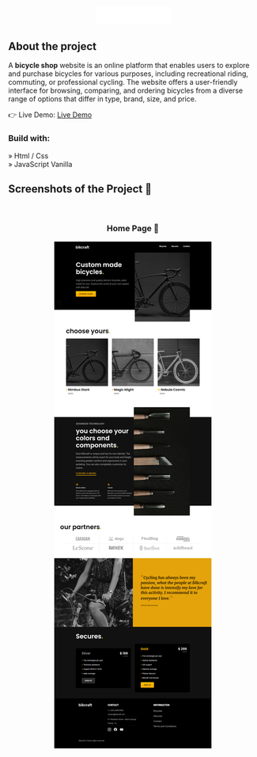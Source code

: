 <div align='center'><img style="width:30%" src='img/bikcraft.svg'/></div>

<h2>About the project</h2>

  <p>A <b>bicycle shop</b> website is an online platform that enables users to explore and purchase bicycles for various purposes, including recreational riding, commuting, or professional cycling. The website offers a user-friendly interface for browsing, comparing, and ordering bicycles from a diverse range of options that differ in type, brand, size, and price.</p>

👉 Live Demo: <a href='...'>Live Demo</a>

<h3>Build with:</h3>

» Html / Css <br>
» JavaScript Vanilla

<h2>Screenshots of the Project 📸</h2>
<br>
<h3 align='center'>Home Page 🏡</h3>

<div align='center'>
<img src='img/homepage-bikcraft.png'/>

</div>
